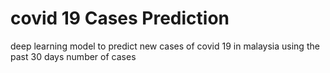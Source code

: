 # covid 19 Cases Prediction
 deep learning model to predict new cases of covid 19 in malaysia using the past 30 days number of cases
